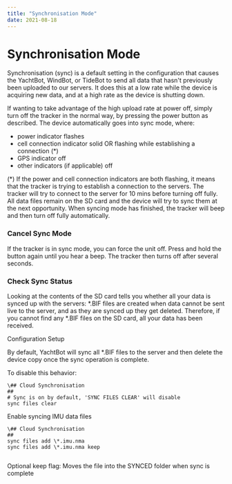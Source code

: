 ```yaml
---
title: "Synchronisation Mode"
date: 2021-08-18
---
```

# Synchronisation Mode

Synchronisation (sync) is a default setting in the configuration that causes the YachtBot, WindBot, or TideBot to send all data that hasn't previously been uploaded to our servers. It does this at a low rate while the device is acquiring new data, and at a high rate as the device is shutting down.

  

If wanting to take advantage of the high upload rate at power off, simply turn off the tracker in the normal way, by pressing the power button as described. The device automatically goes into sync mode, where:

*   power indicator flashes
*   cell connection indicator solid OR flashing while establishing a connection (\*) 
*   GPS indicator off
*   other indicators (if applicable) off

  

(\*) If the power and cell connection indicators are both flashing, it means that the tracker is trying to establish a connection to the servers. The tracker will try to connect to the server for 10 mins before turning off fully. All data files remain on the SD card and the device will try to sync them at the next opportunity. When syncing mode has finished, the tracker will beep and then turn off fully automatically.

  

### Cancel Sync Mode

If the tracker is in sync mode, you can force the unit off. Press and hold the button again until you hear a beep. The tracker then turns off after several seconds.

  

### Check Sync Status

Looking at the contents of the SD card tells you whether all your data is synced up with the servers: \*.BIF files are created when data cannot be sent live to the server, and as they are synced up they get deleted. Therefore, if you cannot find any \*.BIF files on the SD card, all your data has been received.

  

Configuration Setup

By default, YachtBot will sync all \*.BIF files to the server and then delete the device copy once the sync operation is complete.

To disable this behavior:

```
\## Cloud Synchronisation
##
# Sync is on by default, 'SYNC FILES CLEAR' will disable
sync files clear
```

  

Enable syncing IMU data files

```
\## Cloud Synchronisation
##
sync files add \*.imu.nma
sync files add \*.imu.nma keep
 
```

Optional keep flag: Moves the file into the SYNCED folder when sync is complete